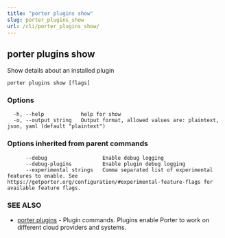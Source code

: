 ```yaml
---
title: "porter plugins show"
slug: porter_plugins_show
url: /cli/porter_plugins_show/
---
```

## porter plugins show

Show details about an installed plugin

```
porter plugins show [flags]
```

### Options

```
  -h, --help            help for show
  -o, --output string   Output format, allowed values are: plaintext, json, yaml (default "plaintext")
```

### Options inherited from parent commands

```
      --debug                  Enable debug logging
      --debug-plugins          Enable plugin debug logging
      --experimental strings   Comma separated list of experimental features to enable. See https://getporter.org/configuration/#experimental-feature-flags for available feature flags.
```

### SEE ALSO

* [porter plugins](/cli/porter_plugins/)	 - Plugin commands. Plugins enable Porter to work on different cloud providers and systems.

